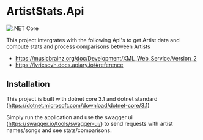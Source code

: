 # ArtistStats.Api

![.NET Core](https://github.com/climbingdotnet/ArtistStats.Api/workflows/.NET%20Core/badge.svg)

This project intergrates with the following Api's to get Artist data and compute stats and process comparisons between Artists

- https://musicbrainz.org/doc/Development/XML_Web_Service/Version_2
- https://lyricsovh.docs.apiary.io/#reference

## Installation

This project is built with dotnet core 3.1 and dotnet standard (https://dotnet.microsoft.com/download/dotnet-core/3.1)

Simply run the application and use the swagger ui (https://swagger.io/tools/swagger-ui/) to send requests with artist names/songs and see stats/comparisons.